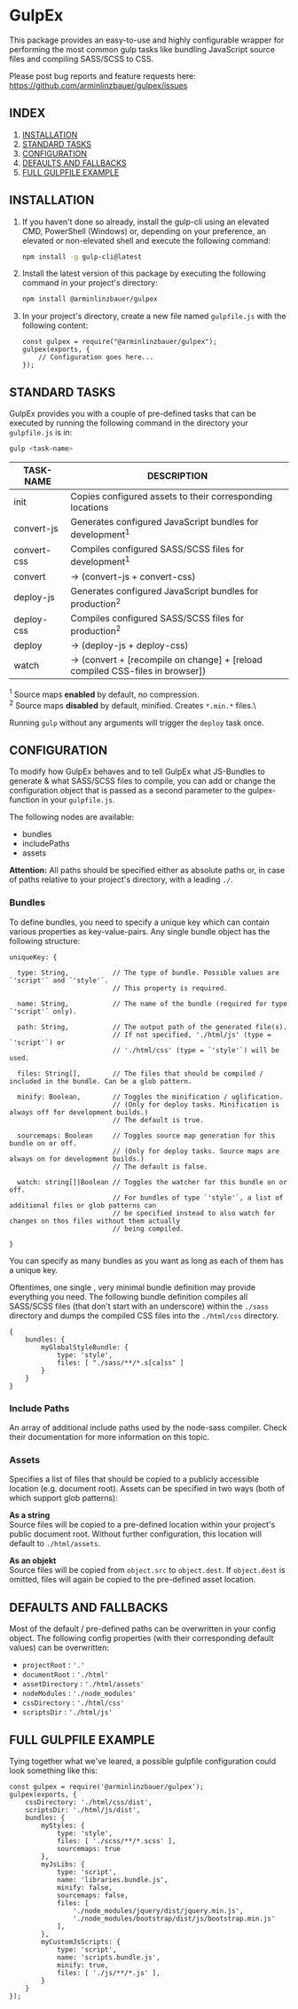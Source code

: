 # GulpEx
This package provides an easy-to-use and highly configurable wrapper for performing the most common gulp tasks like bundling JavaScript source files and compiling SASS/SCSS to CSS.

Please post bug reports and feature requests here: https://github.com/arminlinzbauer/gulpex/issues

## INDEX
1. [INSTALLATION](#installation)
1. [STANDARD TASKS](#standard-tasks)
1. [CONFIGURATION](#configuration)
1. [DEFAULTS AND FALLBACKS](#defaults-and-fallbacks)
1. [FULL GULPFILE EXAMPLE](#full-gulpfile-example)

## INSTALLATION
1. If you haven't done so already, install the gulp-cli using an elevated CMD, PowerShell (Windows) or, depending on your preference, an elevated or non-elevated shell and execute the following command: 
    ```sh
    npm install -g gulp-cli@latest
    ```
1. Install the latest version of this package by executing the following command in your project's directory: 
    ```sh
    npm install @arminlinzbauer/gulpex
    ```
1. In your project's directory, create a new file named `gulpfile.js` with the following content: 
    ```node
    const gulpex = require("@arminlinzbauer/gulpex");
    gulpex(exports, {
        // Configuration goes here...
    });
    ```

## STANDARD TASKS
GulpEx provides you with a couple of pre-defined tasks that can be executed by running the following command in the directory your `gulpfile.js` is in:
```sh
gulp <task-name>
```

TASK-NAME | DESCRIPTION
-----|-------------
init	       | Copies configured assets to their corresponding locations
convert-js  | Generates configured JavaScript bundles for development<sup>1</sup>
convert-css | Compiles configured SASS/SCSS files for development<sup>1</sup>
convert     | &rarr; (convert-js + convert-css)
deploy-js   | Generates configured JavaScript bundles for production<sup>2</sup>
deploy-css  | Compiles configured SASS/SCSS files for production<sup>2</sup>
deploy      | &rarr; (deploy-js + deploy-css)
watch       | &rarr; (convert + [recompile on change] + [reload compiled CSS-files in browser])

<sup>1</sup>&nbsp;Source maps **enabled** by default, no compression.\
<sup>2</sup>&nbsp;Source maps **disabled** by default, minified. Creates `*.min.*` files.\

Running `gulp` without any arguments will trigger the `deploy` task once.

## CONFIGURATION

To modify how GulpEx behaves and to tell GulpEx what JS-Bundles to generate & what SASS/SCSS files to compile, you can add or change the configuration object that is passed as a second parameter to the gulpex-function in your `gulpfile.js`.

The following nodes are available:

 - bundles
 - includePaths
 - assets
 
**Attention:** All paths should be specified either as absolute paths or, in case of paths relative to your project's directory, with a leading `./`.

### Bundles
To define bundles, you need to specify a unique key which can contain various properties as key-value-pairs.
Any single bundle object has the following structure:

```
uniqueKey: {
  
  type: String,           // The type of bundle. Possible values are `'script'` and `'style'`.
                          // This property is required.

  name: String,           // The name of the bundle (required for type `'script'` only).
  
  path: String,           // The output path of the generated file(s).
                          // If not specified, './html/js' (type = `'script'`) or 
                          // './html/css' (type = `'style'`) will be used.
  
  files: String[],        // The files that should be compiled / included in the bundle. Can be a glob pattern.
  
  minify: Boolean,        // Toggles the minification / uglification.
                          // (Only for deploy tasks. Minification is always off for development builds.)
                          // The default is true.
                    
  sourcemaps: Boolean     // Toggles source map generation for this bundle on or off.
                          // (Only for deploy tasks. Source maps are always on for development builds.)
                          // The default is false.
                     
  watch: string[]|Boolean // Toggles the watcher for this bundle on or off. 
                          // For bundles of type `'style'`, a list of additional files or glob patterns can
                          // be specified instead to also watch for changes on thos files without them actually
                          // being compiled.

}
```

You can specify as many bundles as you want as long as each of them has a unique key.

Oftentimes, one single , very minimal bundle definition may provide everything you need.
The following bundle definition compiles all SASS/SCSS files (that don't start with an underscore) 
within the `./sass` directory and dumps the compiled CSS files into the `./html/css` directory.

```
{
    bundles: {
        myGlobalStyleBundle: {
            type: 'style',
            files: [ "./sass/**/*.s[ca]ss" ]
        }
    }
}
```

### Include Paths
An array of additional include paths used by the node-sass compiler. 
Check their documentation for more information on this topic.

### Assets
Specifies a list of files that should be copied to a publicly accessible location (e.g. document root).
Assets can be specified in two ways (both of which support glob patterns):

**As a string**\
Source files will be copied to a pre-defined location within your project's public document root.
Without further configuration, this location will default to `./html/assets`.

**As an objekt**\
Source files will be copied from `object.src` to `object.dest`. If `object.dest` is omitted, files will again be copied to the pre-defined asset location.

## DEFAULTS AND FALLBACKS
Most of the default / pre-defined paths can be overwritten in your config object.
The following config properties (with their corresponding default values) can be overwritten:

 - `projectRoot` : `'.'`
 - `documentRoot` : `'./html'`
 - `assetDirectory` : `'./html/assets'`
 - `nodeModules` : `'./node_modules'`
 - `cssDirectory` : `'./html/css'`
 - `scriptsDir` : `'./html/js'`

## FULL GULPFILE EXAMPLE
Tying together what we've leared, a possible gulpfile configuration could look something like this:

```node
const gulpex = require('@arminlinzbauer/gulpex');
gulpex(exports, {
    cssDirectory: './html/css/dist',
    scriptsDir: './html/js/dist',
    bundles: {
        myStyles: {
            type: 'style',
            files: [ './scss/**/*.scss' ],
            sourcemaps: true
        },
        myJsLibs: {
            type: 'script',
            name: 'libraries.bundle.js',
            minify: false,
            sourcemaps: false,
            files: [
                './node_modules/jquery/dist/jquery.min.js',
                './node_modules/bootstrap/dist/js/bootstrap.min.js'
            ],
        },
        myCustomJsScripts: {
            type: 'script',
            name: 'scripts.bundle.js',
            minify: true,
            files: [ './js/**/*.js' ],
        }
    }
});

```
